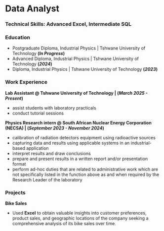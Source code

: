 # Data Analyst

### Technical Skills: Advanced Excel, Intermediate SQL

### Education
- Postgraduate Diploma, Industrial Physics | Tshwane University of Technology **(_In Progress_)**
- Advanced Diploma,  Industrial Physics | Tshwane University of Technology **(_2024_)**
- Diploma, Industrial Physics | Tshwane University of Technology **(_2023_)**

### Work Experience
**Lab Assistant @ Tshwane University of Technology | (_March 2025 - Present_)**
- assist students with laboratory practicals
- conduct tutorial sessions

**Physics Research intern @ South African Nuclear Energy Corporation (NECSA) | (_September 2023 - November 2024_)**
- calibration of radiation detectors equipment using radioactive sources
- capturing data and results using applicable systems in an industrial-based application
- interpret results and draw conclusions
- prepare and present results in a written report and/or presentation format
- perform ad-hoc duties that are related to administrative work which are not specifically listed in the function above as and when required by the Research Leader of the laboratory

### Projects
**Bike Sales**
- Used **Excel** to obtain valuable insights into customer preferences, product sales, and geographic locations of the company seeking a comprehensive analysis of its bike sales over time.
